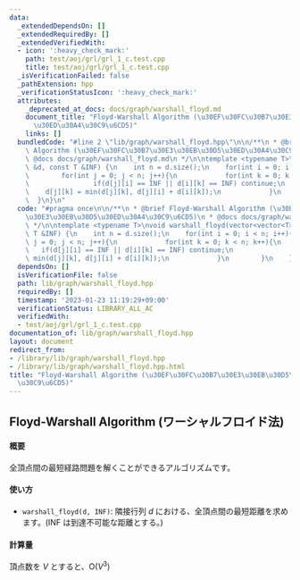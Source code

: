 ```yaml
---
data:
  _extendedDependsOn: []
  _extendedRequiredBy: []
  _extendedVerifiedWith:
  - icon: ':heavy_check_mark:'
    path: test/aoj/grl/grl_1_c.test.cpp
    title: test/aoj/grl/grl_1_c.test.cpp
  _isVerificationFailed: false
  _pathExtension: hpp
  _verificationStatusIcon: ':heavy_check_mark:'
  attributes:
    _deprecated_at_docs: docs/graph/warshall_floyd.md
    document_title: "Floyd-Warshall Algorithm (\u30EF\u30FC\u30B7\u30E3\u30EB\u30D5\
      \u30ED\u30A4\u30C9\u6CD5)"
    links: []
  bundledCode: "#line 2 \"lib/graph/warshall_floyd.hpp\"\n\n/**\n * @brief Floyd-Warshall\
    \ Algorithm (\u30EF\u30FC\u30B7\u30E3\u30EB\u30D5\u30ED\u30A4\u30C9\u6CD5)\n *\
    \ @docs docs/graph/warshall_floyd.md\n */\n\ntemplate <typename T>\nvoid warshall_floyd(vector<vector<T>>\
    \ &d, const T &INF) {\n    int n = d.size();\n    for(int i = 0; i < n; i++){\n\
    \        for(int j = 0; j < n; j++){\n            for(int k = 0; k < n; k++){\n\
    \                if(d[j][i] == INF || d[i][k] == INF) continue;\n            \
    \    d[j][k] = min(d[j][k], d[j][i] + d[i][k]);\n            }\n        }\n  \
    \  }\n}\n"
  code: "#pragma once\n\n/**\n * @brief Floyd-Warshall Algorithm (\u30EF\u30FC\u30B7\
    \u30E3\u30EB\u30D5\u30ED\u30A4\u30C9\u6CD5)\n * @docs docs/graph/warshall_floyd.md\n\
    \ */\n\ntemplate <typename T>\nvoid warshall_floyd(vector<vector<T>> &d, const\
    \ T &INF) {\n    int n = d.size();\n    for(int i = 0; i < n; i++){\n        for(int\
    \ j = 0; j < n; j++){\n            for(int k = 0; k < n; k++){\n             \
    \   if(d[j][i] == INF || d[i][k] == INF) continue;\n                d[j][k] =\
    \ min(d[j][k], d[j][i] + d[i][k]);\n            }\n        }\n    }\n}"
  dependsOn: []
  isVerificationFile: false
  path: lib/graph/warshall_floyd.hpp
  requiredBy: []
  timestamp: '2023-01-23 11:19:29+09:00'
  verificationStatus: LIBRARY_ALL_AC
  verifiedWith:
  - test/aoj/grl/grl_1_c.test.cpp
documentation_of: lib/graph/warshall_floyd.hpp
layout: document
redirect_from:
- /library/lib/graph/warshall_floyd.hpp
- /library/lib/graph/warshall_floyd.hpp.html
title: "Floyd-Warshall Algorithm (\u30EF\u30FC\u30B7\u30E3\u30EB\u30D5\u30ED\u30A4\
  \u30C9\u6CD5)"
---
```

## Floyd-Warshall Algorithm (ワーシャルフロイド法)

#### 概要

全頂点間の最短経路問題を解くことができるアルゴリズムです。

#### 使い方

- `warshall_floyd(d, INF)`: 隣接行列 $d$ における、全頂点間の最短距離を求めます。(INF は到達不可能な距離とする。)

#### 計算量

頂点数を $V$ とすると、$\mathrm{O}(V^3)$